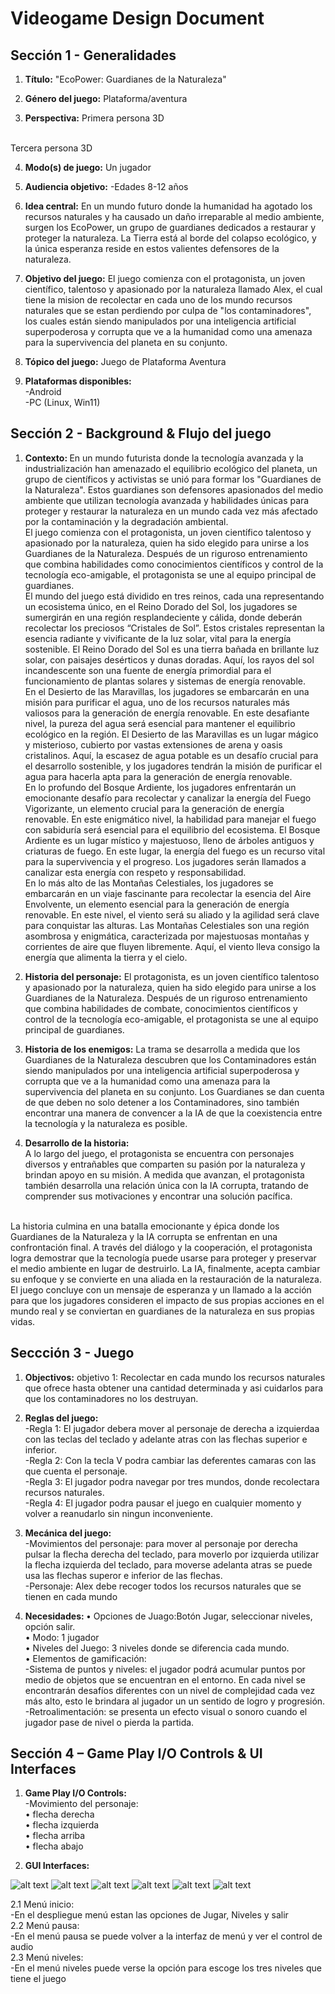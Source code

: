 # Videogame Design Document
## Sección 1 - Generalidades
1. <b>Título:</b>
"EcoPower: Guardianes de la Naturaleza"

2. <b>Género del juego:</b>
Plataforma/aventura

3. <b> Perspectiva:</b>
Primera persona 3D
<br>
Tercera persona 3D



4. <b> Modo(s) de juego:</b>
Un jugador

5. <b>Audiencia objetivo:</b>
-Edades 8-12 años

6. <b>Idea central:</b>
En un mundo futuro donde la humanidad ha agotado los recursos naturales y ha causado un daño irreparable al medio ambiente, surgen los EcoPower, un grupo de guardianes dedicados a restaurar y proteger la naturaleza. La Tierra está al borde del colapso ecológico, y la única esperanza reside en estos valientes defensores de la naturaleza.

7. <b>Objetivo del juego:</b>
El juego comienza con el protagonista, un joven científico, talentoso y apasionado por la naturaleza llamado Alex, el cual tiene la mision de recolectar en cada uno de los mundo recursos naturales que se estan perdiendo por culpa de "los contaminadores", los cuales están siendo manipulados por una inteligencia artificial superpoderosa y corrupta que ve a la humanidad como una amenaza para la supervivencia del planeta en su conjunto.

8. <b>Tópico del juego:</b>
Juego de Plataforma Aventura

9. <b>Plataformas disponibles:</b><br>
-Android<br>
-PC (Linux, Win11)

## Sección 2 - Background & Flujo del juego
1. <b>Contexto: </b>
En un mundo futurista donde la tecnología avanzada y la industrialización han amenazado el equilibrio ecológico del planeta, un grupo de científicos y activistas se unió para formar los "Guardianes de la Naturaleza". Estos guardianes son defensores apasionados del medio ambiente que utilizan tecnología avanzada y habilidades únicas para proteger y restaurar la naturaleza en un mundo cada vez más afectado por la contaminación y la degradación ambiental.
</b><br>
El juego comienza con el protagonista, un joven científico talentoso y apasionado por la naturaleza, quien ha sido elegido para unirse a los Guardianes de la Naturaleza. Después de un riguroso entrenamiento que combina habilidades como conocimientos científicos y control de la tecnología eco-amigable, el protagonista se une al equipo principal de guardianes.
</b><br>
El mundo del juego está dividido en tres reinos, cada una representando un ecosistema único, en el Reino Dorado del Sol, los jugadores se sumergirán en una región
resplandeciente y cálida, donde deberán recolectar los preciosos “Cristales de
Sol”. Estos cristales representan la esencia radiante y vivificante de la luz solar,
vital para la energía sostenible.
El Reino Dorado del Sol es una tierra bañada en brillante luz solar, con paisajes
desérticos y dunas doradas. Aquí, los rayos del sol incandescente son una fuente
de energía primordial para el funcionamiento de plantas solares y sistemas de
energía renovable.
</b><br>
En el Desierto de las Maravillas, los jugadores se embarcarán en una misión para
purificar el agua, uno de los recursos naturales más valiosos para la generación de
energía renovable. En este desafiante nivel, la pureza del agua será esencial para
mantener el equilibrio ecológico en la región.
El Desierto de las Maravillas es un lugar mágico y misterioso, cubierto por vastas
extensiones de arena y oasis cristalinos. Aquí, la escasez de agua potable es un
desafío crucial para el desarrollo sostenible, y los jugadores tendrán la misión de
purificar el agua para hacerla apta para la generación de energía renovable.
</b><br>
En lo profundo del Bosque Ardiente, los jugadores enfrentarán un emocionante
desafío para recolectar y canalizar la energía del Fuego Vigorizante, un elemento
crucial para la generación de energía renovable. En este enigmático nivel, la
habilidad para manejar el fuego con sabiduría será esencial para el equilibrio del
ecosistema.
El Bosque Ardiente es un lugar místico y majestuoso, lleno de árboles antiguos y
criaturas de fuego. En este lugar, la energía del fuego es un recurso vital para la
supervivencia y el progreso. Los jugadores serán llamados a canalizar esta
energía con respeto y responsabilidad.
</b><br>
En lo más alto de las Montañas Celestiales, los jugadores se embarcarán en un
viaje fascinante para recolectar la esencia del Aire Envolvente, un elemento
esencial para la generación de energía renovable. En este nivel, el viento será su
aliado y la agilidad será clave para conquistar las alturas.
Las Montañas Celestiales son una región asombrosa y enigmática, caracterizada
por majestuosas montañas y corrientes de aire que fluyen libremente. Aquí, el
viento lleva consigo la energía que alimenta la tierra y el cielo.

2. <b>Historia del personaje:</b>
El protagonista, es un joven científico talentoso y apasionado por la naturaleza, quien ha sido elegido para unirse a los Guardianes de la Naturaleza. Después de un riguroso entrenamiento que combina habilidades de combate, conocimientos científicos y control de la tecnología eco-amigable, el protagonista se une al equipo principal de guardianes.

3. <b>Historia de los enemigos:</b>
La trama se desarrolla a medida que los Guardianes de la Naturaleza descubren que los Contaminadores están siendo manipulados por una inteligencia artificial superpoderosa y corrupta que ve a la humanidad como una amenaza para la supervivencia del planeta en su conjunto. Los Guardianes se dan cuenta de que deben no solo detener a los Contaminadores, sino también encontrar una manera de convencer a la IA de que la coexistencia entre la tecnología y la naturaleza es posible.

4. <b>Desarrollo de la historia:</b><br>
A lo largo del juego, el protagonista se encuentra con personajes diversos y entrañables que comparten su pasión por la naturaleza y brindan apoyo en su misión. A medida que avanzan, el protagonista también desarrolla una relación única con la IA corrupta, tratando de comprender sus motivaciones y encontrar una solución pacífica.
<br>
La historia culmina en una batalla emocionante y épica donde los Guardianes de la Naturaleza y la IA corrupta se enfrentan en una confrontación final. A través del diálogo y la cooperación, el protagonista logra demostrar que la tecnología puede usarse para proteger y preservar el medio ambiente en lugar de destruirlo. La IA, finalmente, acepta cambiar su enfoque y se convierte en una aliada en la restauración de la naturaleza.
<br>
El juego concluye con un mensaje de esperanza y un llamado a la acción para que los jugadores consideren el impacto de sus propias acciones en el mundo real y se conviertan en guardianes de la naturaleza en sus propias vidas.

## Seccción 3 - Juego
1. <b>Objectivos:</b>
objetivo 1: Recolectar en cada mundo los recursos naturales que ofrece hasta obtener una cantidad determinada y asi cuidarlos para que los contaminadores no los destruyan.

2. <b>Reglas del juego:</b><br>
-Regla 1: El jugador debera mover al personaje de derecha a izquierdaa con las teclas del teclado y adelante atras con las flechas superior e inferior.<br>
-Regla 2: Con la tecla V podra cambiar las deferentes camaras con las que cuenta el personaje.<br>
-Regla 3: El jugador podra navegar por tres mundos, donde recolectara recursos naturales.<br>
-Regla 4: El jugador podra pausar el juego en cualquier momento y volver a reanudarlo sin ningun inconveniente.

3. <b>Mecánica del juego:</b><br>
  -Movimientos del personaje: para mover al personaje por derecha pulsar la flecha derecha del teclado, para moverlo por izquierda utilizar la flecha izquierda del teclado, para moverse adelanta atras se puede usa las flechas superor e inferior de las flechas.<br>
  -Personaje: Alex debe recoger todos los recursos naturales que se tienen en cada mundo

4. <b>Necesidades: </b>
• Opciones de Juago:Botón Jugar, seleccionar niveles, opción salir.<br>
• Modo: 1 jugador <br>
• Niveles del Juego: 3 niveles donde se diferencia cada mundo.<br>
• Elementos de gamificación: <br>
-Sistema de puntos y niveles: el jugador podrá acumular puntos por medio de objetos que se encuentran en el entorno. En cada nivel se encontrarán desafíos diferentes con un nivel de complejidad cada vez más alto, esto le brindara al jugador un un sentido de logro y progresión. <br>
-Retroalimentación: se presenta un efecto visual o sonoro cuando el jugador pase de nivel o pierda la partida. <br>

## Sección 4 – Game Play I/O Controls & UI Interfaces
1. <b>Game Play I/O Controls:</b><br>
-Movimiento del personaje: <br>
• flecha derecha <br>
• flecha izquierda <br>
• flecha arriba <br>
• flecha abajo

2. <b>GUI Interfaces:</b>

![alt text][wireframe]
![alt text][Level1]
![alt text][Menu]
![alt text][Niveles]
![alt text][Opciones]
![alt text][Pausa]
<!-- Referencias para las imagenes -->
[wireframe]: /Interfaces/wireframes.png "Wireframe de las UI"
[Level1]: /Interfaces/Pantalla_Level1.png "Esquema para el nivel 1"
[Menu]: /Interfaces/Pantalla_Menú.png "Esquema para el menú inicial"
[Niveles]: /Interfaces/Pantalla_Niveles.png "Esquema para la pantalla niveles"
[Opciones]: /Interfaces/Pantalla_Opciones.png "Esquema para la pantalla opciones"
[Pausa]: /Interfaces/Pantalla_Pausa.png "Esquema para pantalla pausa"
   2.1 Menú inicio:<br>
      -En el despliegue menú estan las opciones de Jugar, Niveles y salir <br>
   2.2 Menú pausa:<br>
      -En el menú pausa se puede volver a la interfaz de menú y ver el control de audio<br>
   2.3 Menú niveles:<br>
      -En el menú niveles puede verse la opción para escoge los tres niveles que tiene el juego

